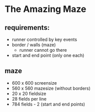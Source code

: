 # The Amazing Maze

## requirements:
* runner controlled by key events
* border / walls (maze)
  * runner cannot go there
* start and end point (only one each)

## maze
* 600 x 600 screensize
* 560 x 560 mazesize (without borders)
* 20 x 20 fieldsize
* 28 fields per line
* 784 fields - 2 (start and end points)